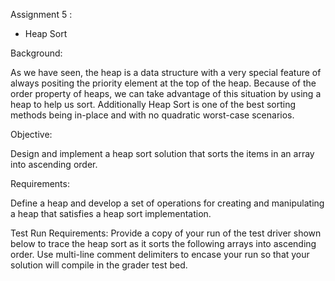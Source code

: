 Assignment 5 : 
- Heap Sort

Background:

As we have seen, the heap is a data structure with a very special feature of always positing the priority element at the top of the heap. Because of the order property of heaps, we can take advantage of this situation by using a heap to help us sort.  Additionally Heap Sort is one of the best sorting methods being in-place and with no quadratic worst-case scenarios.

Objective:

Design and implement a heap sort solution that sorts the items in an array into ascending order.

Requirements:

Define a heap and develop a set of operations for creating and manipulating a heap that satisfies a heap sort implementation.

Test Run Requirements: Provide a copy of your run of the test driver shown below to trace the heap sort as it sorts the following arrays into ascending order.  Use multi-line comment delimiters to encase your run so that your solution will compile in the grader test bed.


 

